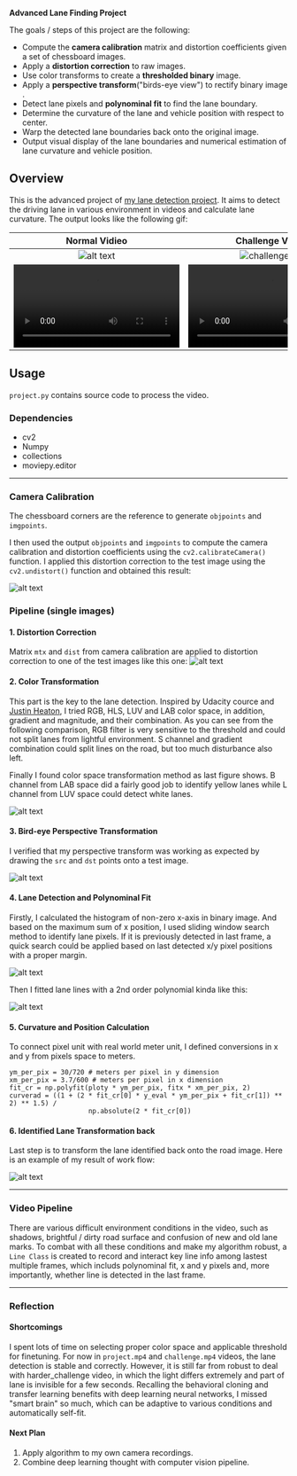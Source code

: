 ﻿**Advanced Lane Finding Project**

The goals / steps of this project are the following:

* Compute the **camera calibration** matrix and distortion coefficients given a set of chessboard images.
* Apply a **distortion correction** to raw images.
* Use color transforms to create a **thresholded binary** image.
* Apply a **perspective transform**("birds-eye view") to rectify binary image .
* Detect lane pixels and **polynominal fit** to find the lane boundary.
* Determine the curvature of the lane and vehicle position with respect to center.
* Warp the detected lane boundaries back onto the original image.
* Output visual display of the lane boundaries and numerical estimation of lane curvature and vehicle position.


[https://github.com/uranus4ever/Advanced-Lane-Detection/blob/master]: # (Image References)

[image1]: ./Images/DistortionCorrection_CameraCalibration.png "Undistorted Chessboard"
[image2]: ./Images/DistortionCorrection_RawImage.png "Undistorted Raw Image"
[image3]: ./Images/ImageProcess.png "Binary"
[image4]: ./Images/Perspective_binary.png "Perspective Transform"
[image5]: ./Images/histogram.png "Histogram"
[image6]: ./Images/Perspective_binary.png "Perspective Binary"
[image7]: ./Images/SlidingWindow.png "SlidingWindow"
[image8]: ./Images/workflow.png "WorkFlow"
[video1]: ./output_videos/project.mp4 "Video"
[gif1]: ./Images/project.gif "Project_Video_gif"
[video2]: ./output_videos/challenge.mp4 "Video2"
[gif2]: ./Images/challenge.gif "challenge_gif"
[video3]: ./output_videos/harder_challenge.mp4 "Video3"
[gif3]: ./Images/Images/harder_challenge.gif "harder_challenge_gif"

## Overview

This is the advanced project of [my lane detection project](https://github.com/uranus4ever/Lane-Detection). It aims to detect the driving lane in various environment in videos and calculate lane curvature. The output looks like the following gif:

| Normal Vidieo   | Challenge Video  | Harder Challenge Video |
|:---------:|:-----------:| :------: |
| ![alt text][gif1]   | ![challenge gif][gif2] | ![harder challenge gif][gif3] |
| ![video1][video1]   | ![video2][video2] | ![video3][video3]

## Usage
`project.py` contains source code to process the video.

### Dependencies

 - cv2
 - Numpy
 - collections
 - moviepy.editor

---

### Camera Calibration

The chessboard corners are the reference to generate `objpoints` and `imgpoints`.

I then used the output `objpoints` and `imgpoints` to compute the camera calibration and distortion coefficients using the `cv2.calibrateCamera()` function.  I applied this distortion correction to the test image using the `cv2.undistort()` function and obtained this result: 

![alt text][image1]

### Pipeline (single images)

#### 1. **Distortion Correction**

Matrix `mtx` and `dist` from camera calibration are applied to distortion correction to one of the test images like this one:
![alt text][image2]

#### 2. **Color Transformation**

This part is the key to the lane detection. Inspired by Udacity cource and [Justin Heaton](https://github.com/JustinHeaton/Advanced-Lane-Finding), I tried RGB, HLS, LUV and LAB color space, in addition, gradient and magnitude, and their combination. As you can see from the following comparison, RGB filter is very sensitive to the threshold and could not split lanes from lightful environment. S channel and gradient combination could split lines on the road, but too much disturbance also left.

Finally I found color space transformation method as last figure shows. B channel from LAB space did a fairly good job to identify yellow lanes while L channel from LUV space could detect white lanes.

![alt text][image3]

#### 3. **Bird-eye Perspective Transformation**

I verified that my perspective transform was working as expected by drawing the `src` and `dst` points onto a test image.

![alt text][image6]

#### 4. **Lane Detection and Polynominal Fit**

Firstly, I calculated the histogram of non-zero x-axis in binary image. And based on the maximum sum of x position, I used sliding window search method to identify lane pixels. If it is previously detected in last frame, a quick search could be applied based on last detected x/y pixel positions with a proper margin.

![alt text][image5]

Then I fitted lane lines with a 2nd order polynomial kinda like this:

![alt text][image7]

#### 5. **Curvature and Position Calculation**

To connect pixel unit with real world meter unit, I defined conversions in x and y from pixels space to meters.
```
ym_per_pix = 30/720 # meters per pixel in y dimension
xm_per_pix = 3.7/600 # meters per pixel in x dimension
fit_cr = np.polyfit(ploty * ym_per_pix, fitx * xm_per_pix, 2)
curverad = ((1 + (2 * fit_cr[0] * y_eval * ym_per_pix + fit_cr[1]) ** 2) ** 1.5) / 
                    np.absolute(2 * fit_cr[0])
```


#### 6. **Identified Lane Transformation back**

Last step is to transform the lane identified back onto the road image. Here is an example of my result of work flow:

![alt text][image8]

---

### Video Pipeline

There are various difficult environment conditions in the video, such as shadows, brightful / dirty road surface and confusion of new and old lane marks. To combat with all these conditions and make my algorithm robust, a `Line Class` is created to record and interact key line info among lastest multiple frames, which includs polynominal fit, x and y pixels and, more importantly, whether line is detected in the last frame.

---

### Reflection

#### Shortcomings

I spent lots of time on selecting proper color space and applicable threshold for finetuning. For now in `project.mp4` and `challenge.mp4` videos, the lane detection is stable and correctly. However, it is still far from robust to deal with harder_challenge video, in which the light differs extremely and part of lane is invisible for a few seconds. Recalling the behavioral cloning and transfer learning benefits with deep learning neural networks, I missed "smart brain" so much, which can be adaptive to various conditions and automatically self-fit.

#### Next Plan

1. Apply algorithm to my own camera recordings.
2. Combine deep learning thought with computer vision pipeline.